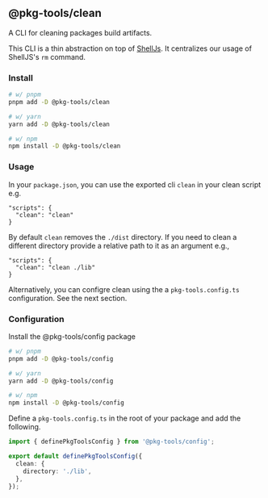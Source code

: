 ## @pkg-tools/clean

A CLI for cleaning packages build artifacts.

This CLI is a thin abstraction on top of [ShellJs](https://www.npmjs.com/package/shelljs). It centralizes our usage of ShellJS's `rm` command.

### Install

```bash
# w/ pnpm
pnpm add -D @pkg-tools/clean

# w/ yarn
yarn add -D @pkg-tools/clean

# w/ npm
npm install -D @pkg-tools/clean
```

### Usage

In your `package.json`, you can use the exported cli `clean` in your clean script e.g.

```
"scripts": {
  "clean": "clean"
}
```

By default `clean` removes the `./dist` directory. If you need to clean a different directory provide a relative path to it as an argument e.g.,

```
"scripts": {
  "clean": "clean ./lib"
}
```

Alternatively, you can configre clean using the a `pkg-tools.config.ts` configuration. See the next section.

### Configuration

Install the @pkg-tools/config package

```bash
# w/ pnpm
pnpm add -D @pkg-tools/config

# w/ yarn
yarn add -D @pkg-tools/config

# w/ npm
npm install -D @pkg-tools/config
```

Define a `pkg-tools.config.ts` in the root of your package and add the following.

```ts
import { definePkgToolsConfig } from '@pkg-tools/config';

export default definePkgToolsConfig({
  clean: {
    directory: './lib',
  },
});
```
